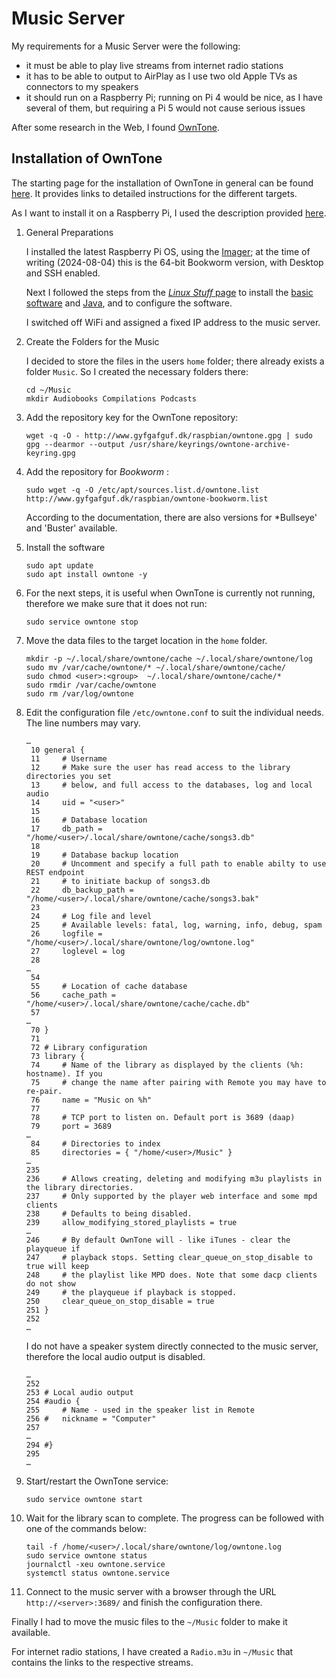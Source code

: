 # Music Server

My requirements for a Music Server were the following:

  - it must be able to play live streams from internet radio stations
  - it has to be able to output to AirPlay as I use two old Apple TVs as connectors to my speakers
  - it should run on a Raspberry&nbsp;Pi; running on Pi&nbsp;4 would be nice, as I have several of them, but requiring a Pi&nbsp;5 would not cause serious issues

After some research in the Web, I found [OwnTone](https://owntone.github.io/owntone-server/).

## Installation of OwnTone

The starting page for the installation of OwnTone in general can be found [here](https://owntone.github.io/owntone-server/installation/). It provides links to detailed instructions for the different targets.

As I want to install it on a Raspberry&nbsp;Pi, I used the description provided [here](https://forums.raspberrypi.com/viewtopic.php?t=49928).

  1. General Preparations

     I installed the latest Raspberry&nbsp;Pi&nbsp;OS, using the [Imager](https://www.raspberrypi.com/documentation/computers/getting-started.html#raspberry-pi-imager); at the time of writing (2024-08-04) this is the 64-bit Bookworm version, with Desktop and SSH enabled.

     Next I followed the steps from the [*Linux Stuff* page](LinuxStuff.md) to install the [basic software](LinuxStuff.md#basic-software) and [Java](LinuxStuff.md#installing-java), and to configure the software.

     I switched off WiFi and assigned a fixed IP address to the music server.

  3. Create the Folders for the Music

     I decided to store the files in the users `home` folder; there already exists a folder `Music`. So I created the necessary folders there:
     ```console
     cd ~/Music
     mkdir Audiobooks Compilations Podcasts
     ```

  4. Add the repository key for the OwnTone repository:
     ```console
     wget -q -O - http://www.gyfgafguf.dk/raspbian/owntone.gpg | sudo gpg --dearmor --output /usr/share/keyrings/owntone-archive-keyring.gpg
     ```
     
  5. Add the repository for *Bookworm* :
     ```console
     sudo wget -q -O /etc/apt/sources.list.d/owntone.list http://www.gyfgafguf.dk/raspbian/owntone-bookworm.list
     ```
     According to the documentation, there are also versions for *Bullseye' and 'Buster' available.

  6. Install the software
     ```console
     sudo apt update
     sudo apt install owntone -y
     ```

  7. For the next steps, it is useful when OwnTone is currently not running, therefore we make sure that it does not run:
     ```console
     sudo service owntone stop
     ```

  8. Move the data files to the target location in the `home` folder.
     ```console
     mkdir -p ~/.local/share/owntone/cache ~/.local/share/owntone/log
     sudo mv /var/cache/owntone/* ~/.local/share/owntone/cache/
     sudo chmod <user>:<group>  ~/.local/share/owntone/cache/*
     sudo rmdir /var/cache/owntone
     sudo rm /var/log/owntone
     
     ```
     
  8. Edit the configuration file `/etc/owntone.conf` to suit the individual needs. The line numbers may vary.
     ```
     …
      10 general {
      11     # Username
      12     # Make sure the user has read access to the library directories you set
      13     # below, and full access to the databases, log and local audio
      14     uid = "<user>"
      15 
      16     # Database location
      17     db_path = "/home/<user>/.local/share/owntone/cache/songs3.db"
      18 
      19     # Database backup location
      20     # Uncomment and specify a full path to enable abilty to use REST endpoint
      21     # to initiate backup of songs3.db
      22     db_backup_path = "/home/<user>/.local/share/owntone/cache/songs3.bak"
      23 
      24     # Log file and level
      25     # Available levels: fatal, log, warning, info, debug, spam
      26     logfile = "/home/<user>/.local/share/owntone/log/owntone.log"
      27     loglevel = log
      28 
     …
      54 
      55     # Location of cache database
      56     cache_path = "/home/<user>/.local/share/owntone/cache/cache.db"
      57
     …
      70 }
      71 
      72 # Library configuration
      73 library {
      74     # Name of the library as displayed by the clients (%h: hostname). If you
      75     # change the name after pairing with Remote you may have to re-pair.
      76     name = "Music on %h"
      77 
      78     # TCP port to listen on. Default port is 3689 (daap)
      79     port = 3689
     …
      84     # Directories to index
      85     directories = { "/home/<user>/Music" }
     …
     235 
     236     # Allows creating, deleting and modifying m3u playlists in the library directories.
     237     # Only supported by the player web interface and some mpd clients
     238     # Defaults to being disabled.
     239     allow_modifying_stored_playlists = true
     …
     246     # By default OwnTone will - like iTunes - clear the playqueue if
     247     # playback stops. Setting clear_queue_on_stop_disable to true will keep
     248     # the playlist like MPD does. Note that some dacp clients do not show
     249     # the playqueue if playback is stopped.
     250     clear_queue_on_stop_disable = true
     251 }
     252 
     …
     ```
     I do not have a speaker system directly connected to the music server, therefore the local audio output is disabled.
     ```
     …
     252 
     253 # Local audio output
     254 #audio {
     255     # Name - used in the speaker list in Remote
     256 #   nickname = "Computer"
     257
     …
     294 #}
     295 
     …
     ```
     
  9. Start/restart the OwnTone service:
     ```console
     sudo service owntone start
     ```

  10. Wait for the library scan to complete. The progress can be followed with one of the commands below:
      ```console
      tail -f /home/<user>/.local/share/owntone/log/owntone.log
      sudo service owntone status
      journalctl -xeu owntone.service
      systemctl status owntone.service
      ```

  11. Connect to the music server with a browser through the URL `http://<server>:3689/` and finish the configuration there.

Finally I had to move the music files to the `~/Music` folder to make it available.

For internet radio stations, I have created a `Radio.m3u` in `~/Music` that contains the links to the respective streams.

